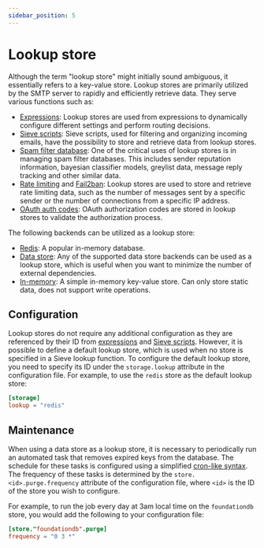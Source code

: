 ```yaml
---
sidebar_position: 5
---
```


# Lookup store

Although the term "lookup store" might initially sound ambiguous, it essentially refers to a key-value store. Lookup stores are primarily utilized by the SMTP server to rapidly and efficiently retrieve data. They serve various functions such as:

- [Expressions](/docs/configuration/expressions/overview): Lookup stores are used from expressions to dynamically configure different settings and perform routing decisions.
- [Sieve scripts](/docs/sieve/overview): Sieve scripts, used for filtering and organizing incoming emails, have the possibility to store and retrieve data from lookup stores. 
- [Spam filter database](/docs/spamfilter/settings/database): One of the critical uses of lookup stores is in managing spam filter databases. This includes sender reputation information, bayesian classifier models, greylist data, message reply tracking and other similar data.
- [Rate limiting](/docs/smtp/inbound/throttle) and [Fail2ban](/docs/auth/authentication/security#fail2ban): Lookup stores are used to store and retrieve rate limiting data, such as the number of messages sent by a specific sender or the number of connections from a specific IP address.
- [OAuth auth codes](/docs/auth/oauth/overview): OAuth authorization codes are stored in lookup stores to validate the authorization process.

The following backends can be utilized as a lookup store:

- [Redis](/docs/storage/backends/redis): A popular in-memory database.
- [Data store](/docs/storage/data): Any of the supported data store backends can be used as a lookup store, which is useful when you want to minimize the number of external dependencies.
- [In-memory](/docs/storage/backends/memory): A simple in-memory key-value store. Can only store static data, does not support write operations.

## Configuration

Lookup stores do not require any additional configuration as they are referenced by their ID from [expressions](/docs/configuration/expressions/overview) and [Sieve scripts](/docs/sieve/overview). However, it is possible to define a default lookup store, which is used when no store is specified in a Sieve lookup function. To configure the default lookup store, you need to specify its ID under the `storage.lookup` attribute in the configuration file. For example, to use the `redis` store as the default lookup store:

```toml
[storage]
lookup = "redis"
```

## Maintenance

When using a data store as a lookup store, it is necessary to periodically run an automated task that removes expired keys from the database. The schedule for these tasks is configured using a simplified [cron-like syntax](/docs/configuration/values/cron). The frequency of these tasks is determined by the `store.<id>.purge.frequency` attribute of the configuration file, where `<id>` is the ID of the store you wish to configure.

For example, to run the job every day at 3am local time on the `foundationdb` store, you would add the following to your configuration file:

```toml
[store."foundationdb".purge]
frequency = "0 3 *"
```



